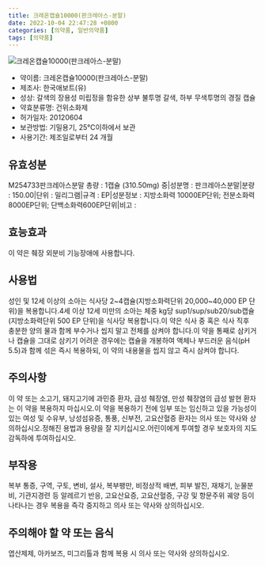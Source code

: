 ```yaml
---
title: 크레온캡슐10000(판크레아스-분말)
date: 2022-10-04 22:47:28 +0800
categories: [의약품, 일반의약품]
tags: [의약품]
---
```

![크레온캡슐10000(판크레아스-분말)](https://nedrug.mfds.go.kr/pbp/cmn/itemImageDownload/1N4wuy1lB0V)

- 약이름: 크레온캡슐10000(판크레아스-분말)
- 제조사: 한국애보트(유)
- 성상: 갈색의 장용성 미립정을 함유한 상부 불투명 갈색, 하부 무색투명의 경질 캡슐
- 약효분류명: 건위소화제
- 허가일자: 20120604
- 보관방법: 기밀용기, 25℃이하에서 보관
- 사용기간: 제조일로부터 24 개월
## 유효성분
M254733판크레아스분말
총량 : 1캡슐 (310.50mg) 중|성분명 : 판크레아스분말|분량 : 150.00|단위 : 밀리그램|규격 : EP|성분정보 : 지방소화력 10000EP단위; 전분소화력 8000EP단위; 단백소화력600EP단위|비고 :
## 효능효과
이 약은 췌장 외분비 기능장애에 사용합니다.
## 사용법
성인 및 12세 이상의 소아는 식사당 2~4캡슐(지방소화력단위 20,000~40,000 EP 단위)을 복용합니다.4세 이상 12세 미만의 소아는 체중 kg당 sup1/sup/sub20/sub캡슐(지방소화력단위 500 EP 단위)을 식사당 복용합니다.이 약은 식사 중 혹은 식사 직후 충분한 양의 물과 함께 부수거나 씹지 말고 전체를 삼켜야 합니다.이 약을 통째로 삼키거나 캡슐을 그대로 삼키기 어려운 경우에는 캡슐을 개봉하여 액체나 부드러운 음식(pH  5.5)과 함께 섞은 즉시 복용하되, 이 약의 내용물을 씹지 않고 즉시 삼켜야 합니다.
## 주의사항
이 약 또는 소고기, 돼지고기에 과민증 환자, 급성 췌장염, 만성 췌장염의 급성 발현 환자는 이 약을 복용하지 마십시오.이 약을 복용하기 전에 임부 또는 임신하고 있을 가능성이 있는 여성 및 수유부, 낭성섬유증, 통풍, 신부전, 고요산혈증 환자는 의사 또는 약사와 상의하십시오.정해진 용법과 용량을 잘 지키십시오.어린이에게 투여할 경우 보호자의 지도 감독하에 투여하십시오.
## 부작용
복부 통증, 구역, 구토, 변비, 설사, 복부팽만, 비정상적 배변, 피부 발진, 재채기, 눈물분비, 기관지경련 등 알레르기 반응, 고요산요증, 고요산혈증, 구강 및 항문주위 궤양 등이 나타나는 경우 복용을 즉각 중지하고 의사 또는 약사와 상의하십시오.
## 주의해야 할 약 또는 음식
엽산제제, 아카보즈, 미그리톨과 함께 복용 시 의사 또는 약사와 상의하십시오.
